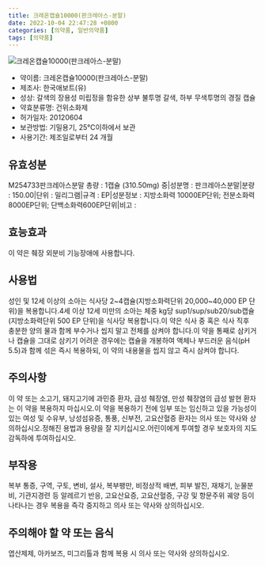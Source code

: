 ```yaml
---
title: 크레온캡슐10000(판크레아스-분말)
date: 2022-10-04 22:47:28 +0800
categories: [의약품, 일반의약품]
tags: [의약품]
---
```

![크레온캡슐10000(판크레아스-분말)](https://nedrug.mfds.go.kr/pbp/cmn/itemImageDownload/1N4wuy1lB0V)

- 약이름: 크레온캡슐10000(판크레아스-분말)
- 제조사: 한국애보트(유)
- 성상: 갈색의 장용성 미립정을 함유한 상부 불투명 갈색, 하부 무색투명의 경질 캡슐
- 약효분류명: 건위소화제
- 허가일자: 20120604
- 보관방법: 기밀용기, 25℃이하에서 보관
- 사용기간: 제조일로부터 24 개월
## 유효성분
M254733판크레아스분말
총량 : 1캡슐 (310.50mg) 중|성분명 : 판크레아스분말|분량 : 150.00|단위 : 밀리그램|규격 : EP|성분정보 : 지방소화력 10000EP단위; 전분소화력 8000EP단위; 단백소화력600EP단위|비고 :
## 효능효과
이 약은 췌장 외분비 기능장애에 사용합니다.
## 사용법
성인 및 12세 이상의 소아는 식사당 2~4캡슐(지방소화력단위 20,000~40,000 EP 단위)을 복용합니다.4세 이상 12세 미만의 소아는 체중 kg당 sup1/sup/sub20/sub캡슐(지방소화력단위 500 EP 단위)을 식사당 복용합니다.이 약은 식사 중 혹은 식사 직후 충분한 양의 물과 함께 부수거나 씹지 말고 전체를 삼켜야 합니다.이 약을 통째로 삼키거나 캡슐을 그대로 삼키기 어려운 경우에는 캡슐을 개봉하여 액체나 부드러운 음식(pH  5.5)과 함께 섞은 즉시 복용하되, 이 약의 내용물을 씹지 않고 즉시 삼켜야 합니다.
## 주의사항
이 약 또는 소고기, 돼지고기에 과민증 환자, 급성 췌장염, 만성 췌장염의 급성 발현 환자는 이 약을 복용하지 마십시오.이 약을 복용하기 전에 임부 또는 임신하고 있을 가능성이 있는 여성 및 수유부, 낭성섬유증, 통풍, 신부전, 고요산혈증 환자는 의사 또는 약사와 상의하십시오.정해진 용법과 용량을 잘 지키십시오.어린이에게 투여할 경우 보호자의 지도 감독하에 투여하십시오.
## 부작용
복부 통증, 구역, 구토, 변비, 설사, 복부팽만, 비정상적 배변, 피부 발진, 재채기, 눈물분비, 기관지경련 등 알레르기 반응, 고요산요증, 고요산혈증, 구강 및 항문주위 궤양 등이 나타나는 경우 복용을 즉각 중지하고 의사 또는 약사와 상의하십시오.
## 주의해야 할 약 또는 음식
엽산제제, 아카보즈, 미그리톨과 함께 복용 시 의사 또는 약사와 상의하십시오.
